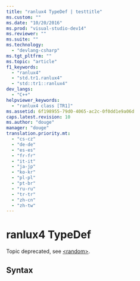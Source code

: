 ```yaml
---
title: "ranlux4 TypeDef | testtitle"
ms.custom: ""
ms.date: "10/20/2016"
ms.prod: "visual-studio-dev14"
ms.reviewer: ""
ms.suite: ""
ms.technology: 
  - "devlang-csharp"
ms.tgt_pltfrm: ""
ms.topic: "article"
f1_keywords: 
  - "ranlux4"
  - "std.tr1.ranlux4"
  - "std::tr1::ranlux4"
dev_langs: 
  - "C++"
helpviewer_keywords: 
  - "ranlux4 class [TR1]"
ms.assetid: 6f198955-79d0-4065-ac2c-0f0dd1e9a06d
caps.latest.revision: 10
ms.author: "douge"
manager: "douge"
translation.priority.mt: 
  - "cs-cz"
  - "de-de"
  - "es-es"
  - "fr-fr"
  - "it-it"
  - "ja-jp"
  - "ko-kr"
  - "pl-pl"
  - "pt-br"
  - "ru-ru"
  - "tr-tr"
  - "zh-cn"
  - "zh-tw"
---
```

# ranlux4 TypeDef
Topic deprecated, see [\<random>](../Topic/%3Crandom%3E.md).  
  
## Syntax
